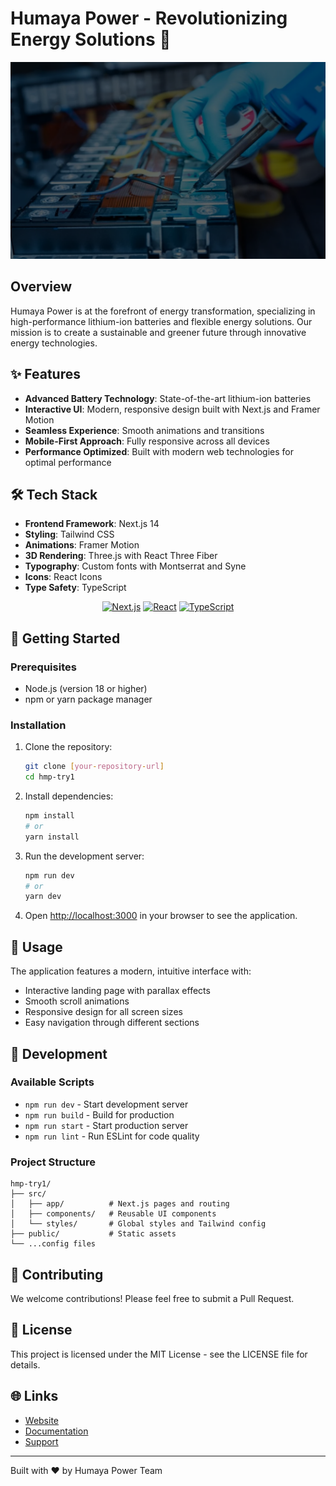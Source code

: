 <!-- <div align="center">
  <img src="/public/HumayaBirdLogo.png" alt="Humaya Logo" width="200"/>
</div> -->

# Humaya Power - Revolutionizing Energy Solutions 🔋

![Humaya Power](public/background2.png)

## Overview

Humaya Power is at the forefront of energy transformation, specializing in high-performance lithium-ion batteries and flexible energy solutions. Our mission is to create a sustainable and greener future through innovative energy technologies.

## ✨ Features

- **Advanced Battery Technology**: State-of-the-art lithium-ion batteries
- **Interactive UI**: Modern, responsive design built with Next.js and Framer Motion
- **Seamless Experience**: Smooth animations and transitions
- **Mobile-First Approach**: Fully responsive across all devices
- **Performance Optimized**: Built with modern web technologies for optimal performance

## 🛠️ Tech Stack

- **Frontend Framework**: Next.js 14
- **Styling**: Tailwind CSS
- **Animations**: Framer Motion
- **3D Rendering**: Three.js with React Three Fiber
- **Typography**: Custom fonts with Montserrat and Syne
- **Icons**: React Icons
- **Type Safety**: TypeScript

 <div align="center">
   
  [![Next.js](https://img.shields.io/badge/Next.js-13.0+-000000?style=for-the-badge&logo=next.js&logoColor=white)](https://nextjs.org/)
  [![React](https://img.shields.io/badge/React-18.0+-61DAFB?style=for-the-badge&logo=react&logoColor=black)](https://reactjs.org/)
  [![TypeScript](https://img.shields.io/badge/TypeScript-4.5+-3178C6?style=for-the-badge&logo=typescript&logoColor=white)](https://www.typescriptlang.org/)
   
 </div>

<!-- <div align="center">
  <img src="/public/HumayaBirdLogo.png" alt="Humaya Logo" width="200"/>
  <h1>Humaya Power</h1>
  <p>A cutting-edge web application built with Next.js</p>
  
  [![Next.js](https://img.shields.io/badge/Next.js-13.0+-000000?style=for-the-badge&logo=next.js&logoColor=white)](https://nextjs.org/)
  [![React](https://img.shields.io/badge/React-18.0+-61DAFB?style=for-the-badge&logo=react&logoColor=black)](https://reactjs.org/)
  [![TypeScript](https://img.shields.io/badge/TypeScript-4.5+-3178C6?style=for-the-badge&logo=typescript&logoColor=white)](https://www.typescriptlang.org/)
</div> -->

## 🚀 Getting Started

### Prerequisites

- Node.js (version 18 or higher)
- npm or yarn package manager

### Installation

1. Clone the repository:
   ```bash
   git clone [your-repository-url]
   cd hmp-try1
   ```

2. Install dependencies:
   ```bash
   npm install
   # or
   yarn install
   ```

3. Run the development server:
   ```bash
   npm run dev
   # or
   yarn dev
   ```

4. Open [http://localhost:3000](http://localhost:3000) in your browser to see the application.

## 🌟 Usage

The application features a modern, intuitive interface with:
- Interactive landing page with parallax effects
- Smooth scroll animations
- Responsive design for all screen sizes
- Easy navigation through different sections

## 🔧 Development

### Available Scripts

- `npm run dev` - Start development server
- `npm run build` - Build for production
- `npm run start` - Start production server
- `npm run lint` - Run ESLint for code quality

### Project Structure

```
hmp-try1/
├── src/
│   ├── app/          # Next.js pages and routing
│   ├── components/   # Reusable UI components
│   └── styles/       # Global styles and Tailwind config
├── public/           # Static assets
└── ...config files
```

## 🤝 Contributing

We welcome contributions! Please feel free to submit a Pull Request.

## 📝 License

This project is licensed under the MIT License - see the LICENSE file for details.

## 🌐 Links

- [Website](https://humayapower.in/)
- [Documentation](https://your-docs.com)
- [Support](mailto:info@humayapower.com)

---

Built with ❤️ by Humaya Power Team
